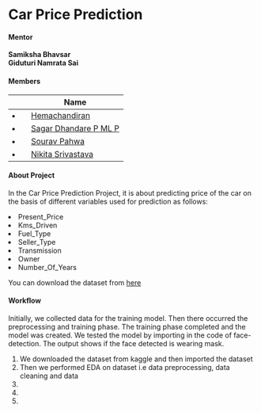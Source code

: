 # Car Price Prediction

#### Mentor

<b>Samiksha Bhavsar</b><br>
<b>Giduturi Namrata Sai</b>


#### Members

||Name|
|-|-|
|<li>|<a href="https://www.linkedin.com/in/hemachandiran-t-081836171/">Hemachandiran</a>|
|<li>|<a href="https://www.linkedin.com/in/sagar-dhandare-a401271a3/">Sagar Dhandare P ML P</a>|
|<li>|<a href="https://www.linkedin.com/in/sourav-pahwa-93b4041b6/">Sourav Pahwa</a>|
|<li>|<a href="https://www.linkedin.com/in/nikita-srivastava-0738bb162/">Nikita Srivastava</a>|


#### About Project 
In the Car Price Prediction Project, it is about predicting price of the car on the basis of different variables used for prediction as follows:

<li>Present_Price</li>
<li>Kms_Driven</li>
<li>Fuel_Type</li>
<li>Seller_Type</li>
<li>Transmission</li>
<li>Owner</li>
<li>Number_Of_Years</li>

You can download the dataset from <a href="">here</a>

#### Workflow

Initially, we collected data for the training model.
Then there occurred the preprocessing and training phase.
The training phase completed and the model was created.
We tested the model by importing in the code of face-detection.
The output shows if the face detected is wearing mask.

<ol>
  <li> We downloaded the dataset from kaggle and then imported the dataset</li>
  <li>Then we performed EDA on dataset i.e data preprocessing, data cleaning and data </li>
  <li></li>
  <li></li>
  <li></li>
